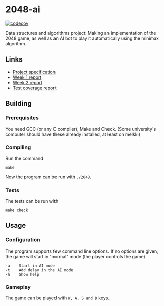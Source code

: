 # 2048-ai
[![codecov](https://codecov.io/gh/lukxsx/2048-ai/branch/master/graph/badge.svg?token=DK89Q0ETWI)](https://codecov.io/gh/lukxsx/2048-ai)

Data structures and algorithms project: Making an implementation of the 2048 game, as well as an AI bot to play it
automatically using the minimax algorithm.

## Links
- [Project specification](doc/spec.md)
- [Week 1 report](doc/week1_report.md)
- [Week 2 report](doc/week2_report.md)
- [Test coverage report](https://codecov.io/gh/lukxsx/2048-ai)

## Building
### Prerequisites
You need GCC (or any C compiler), Make and Check. (Some university's computer should have these already installed, at least on melkki)

### Compiling
Run the command
```
make
```
Now the program can be run with ```./2048```.

### Tests
The tests can be run with
```
make check
```

## Usage
### Configuration
The program supports few command line options. If no options are given, the game will start in "normal" mode (the player controls the game)
```
-a    Start in AI mode
-t    Add delay in the AI mode
-h    Show help
```
### Gameplay
The game can be played with ```W, A, S and D``` keys.
